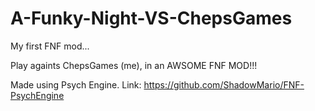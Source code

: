 # A-Funky-Night-VS-ChepsGames
My first FNF mod...

Play againts ChepsGames (me), in an AWSOME FNF MOD!!!

Made using Psych Engine.
Link: https://github.com/ShadowMario/FNF-PsychEngine
